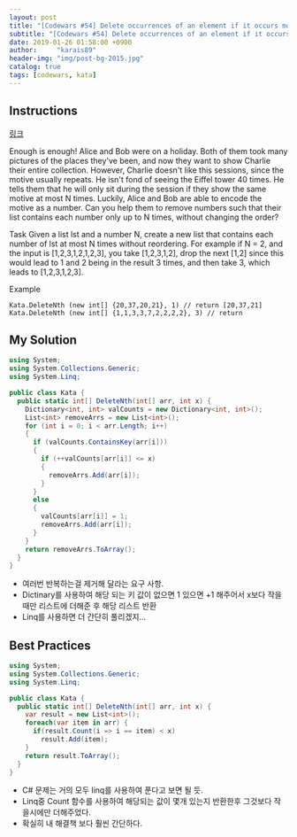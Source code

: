 ```yaml
---
layout: post
title: "[Codewars #54] Delete occurrences of an element if it occurs more than n times (6kyu)"
subtitle: "[Codewars #54] Delete occurrences of an element if it occurs more than n times (6kyu) 문제 풀이"
date: 2019-01-26 01:58:00 +0900
author:     "karais89"
header-img: "img/post-bg-2015.jpg"
catalog: true
tags: [codewars, kata]
---
```


## Instructions

[링크](https://www.codewars.com/kata/554ca54ffa7d91b236000023/train/csharp)

Enough is enough!
Alice and Bob were on a holiday. Both of them took many pictures of the places they've been, and now they want to show Charlie their entire collection. However, Charlie doesn't like this sessions, since the motive usually repeats. He isn't fond of seeing the Eiffel tower 40 times. He tells them that he will only sit during the session if they show the same motive at most N times. Luckily, Alice and Bob are able to encode the motive as a number. Can you help them to remove numbers such that their list contains each number only up to N times, without changing the order?

Task
Given a list lst and a number N, create a new list that contains each number of lst at most N times without reordering. For example if N = 2, and the input is [1,2,3,1,2,1,2,3], you take [1,2,3,1,2], drop the next [1,2] since this would lead to 1 and 2 being in the result 3 times, and then take 3, which leads to [1,2,3,1,2,3].

Example
```
Kata.DeleteNth (new int[] {20,37,20,21}, 1) // return [20,37,21]
Kata.DeleteNth (new int[] {1,1,3,3,7,2,2,2,2}, 3) // return 
```

## My Solution

```csharp
using System;
using System.Collections.Generic;
using System.Linq;

public class Kata {
  public static int[] DeleteNth(int[] arr, int x) {
    Dictionary<int, int> valCounts = new Dictionary<int, int>();
    List<int> removeArrs = new List<int>();
    for (int i = 0; i < arr.Length; i++)
    {
      if (valCounts.ContainsKey(arr[i]))
      {
        if (++valCounts[arr[i]] <= x)
        {
          removeArrs.Add(arr[i]);
        }
      }
      else
      {
        valCounts[arr[i]] = 1;
        removeArrs.Add(arr[i]);
      }
    }
    return removeArrs.ToArray();
  }
}
```

- 여러번 반복하는걸 제거해 달라는 요구 사항.
- Dictinary를 사용하여 해당 되는 키 값이 없으면 1 있으면 +1 해주어서 x보다 작을때만 리스트에 더해준 후 해당 리스트 반환
- Linq를 사용하면 더 간단히 풀리겠지...

## Best Practices

```csharp
using System;
using System.Collections.Generic;
using System.Linq;

public class Kata {
  public static int[] DeleteNth(int[] arr, int x) {
    var result = new List<int>();
    foreach(var item in arr) {
      if(result.Count(i => i == item) < x)
        result.Add(item);
    }
    return result.ToArray();
  }
}
```

- C# 문제는 거의 모두 linq를 사용하여 푼다고 보면 될 듯.
- Linq중 Count 함수를 사용하여 해당되는 값이 몇개 있는지 반환한후 그것보다 작을시에만 더해주었다.
- 확실히 내 해결책  보다 훨씬 간단하다.
